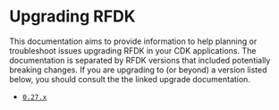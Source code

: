 # Upgrading RFDK

This documentation aims to provide information to help planning or troubleshoot issues upgrading RFDK in your CDK
applications. The documentation is separated by RFDK versions that included potentially breaking changes. If you are
upgrading to (or beyond) a version listed below, you should consult the the linked upgrade documentation.

*   [`0.27.x`](https://github.com/aws/aws-rfdk/blob/mainline/packages/aws-rfdk/docs/upgrade/upgrading-0.27.md)
